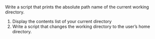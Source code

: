 Write a script that prints the absolute path name of the current working directory.
1. Display the contents list of your current directory
2. Write a script that changes the working directory to the user’s home directory.
